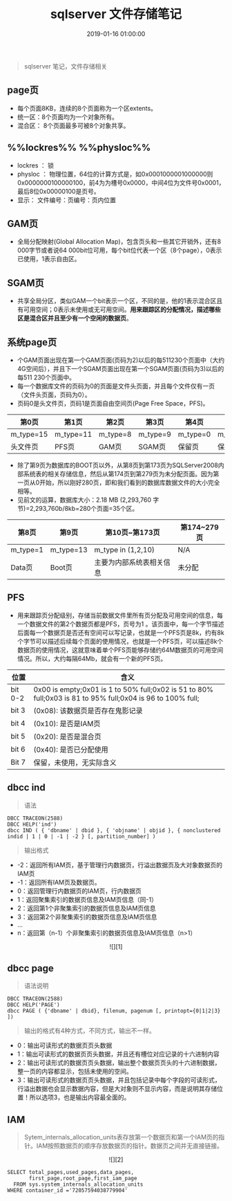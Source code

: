 ﻿---
title: sqlserver 文件存储笔记
tags:
  - sqlserver
categories:
  - db
date: 2019-01-16 01:00:00

---

> sqlserver 笔记，文件存储相关
<!-- more -->

## page页
- 每个页面8KB，连续的8个页面称为一个区extents。
- 统一区：8个页面均为一个对象所有。
- 混合区： 8个页面最多可被8个对象共享。
## %%lockres%% %%physloc%%
- lockres ： 锁
- physloc ： 物理位置，64位的计算方式是，如0x0001000001000000则0x0000000100000100，前4为为槽号0x0000，中间4位为文件号0x0001，最后8位0x00000100是页号。
- 显示： 文件编号：页编号：页内位置

## GAM页
- 全局分配映射(Global Allocation Map)，包含页头和一些其它开销外，还有8 000字节或者说64 000bit位可用，每个bit位代表一个区（8个page），0表示已使用，1表示自由区。

## SGAM页

- 共享全局分区，类似GAM一个bit表示一个区，不同的是，他的1表示混合区且有可用空间；0表示未使用或无可用空间。**用来跟踪区的分配情况，描述哪些区是混合区并且至少有一个空闲的数据页**。

## 系统page页
- 个GAM页面出现在第一个GAM页面(页码为2)以后的每511230个页面中（大约4G空间后），并且下一个SGAM页面出现在第一个SGAM页面(页码为3)以后的每511 230个页面中。
- 每一个数据库文件的页码为0的页面是文件头页面，并且每个文件仅有一页（文件头页面，页码为0）。
- 页码0是头文件页，页码1是页面自由空间页(Page Free Space，PFS)。


|第0页      |第1页     |第2页    |第3页    |第4页    |第5页    |第6页    |第7页  
|-----------|----------|---------|---------|---------|---------|---------|-------
|m_type=15	|m_type=11 |m_type=8 |m_type=9 |m_type=0 |m_type=0 |m_type=16|	m_type=17
|头文件页	|PFS页     |GAM页    |SGAM页   |保留页   |保留页   |DCM页    |	BCM页


- 除了第9页为数据库的BOOT页以外，从第8页到第173页为SQLServer2008内部系统表的相关存储信息，然后从第174页到第279页为未分配页面。因为第一页从0开始，所以刚好280页，即和我们看到的数据库数据文件的大小完全相等。
- 见前文的运算，数据库大小：2.18 MB (2,293,760 字节)=2,293,760b/8kb=280个页面=35个区。


|第8页    |第9页    |第10页~第173页|第174~279页|
|---------|---------|----------|-------        |
|m_type=1 |m_type=13|m_type in (1,2,10)|N/A     |
|Data页   |Boot页   |主要为内部系统表相关信息|未分配|

## PFS

- 用来跟踪页分配级别，存储当前数据文件里所有页分配及可用空间的信息，每一个数据文件的第2个数据页都是PFS，页号为1 。该页面中，每一个字节描述后面每一个数据页是否还有空间可以写记录，也就是一个PFS页是8k，约有8k个字节可以描述后续每个页面的使用情况，也就是一个PFS页，可以描述8k个数据页的使用情况，这就意味着单个PFS页能够存储约64M数据页的可用空间情况。所以，大约每隔64Mb，就会有一个新的PFS页。


|位置|含义|
|----|----|
|bit 0-2|0x00 is empty;0x01 is 1 to 50% full;0x02 is 51 to 80% full;0x03 is 81 to 95% full;0x04 is 96 to 100% full;|
|bit 3|(0x08): 该数据页是否存在鬼影记录|
|bit 4|(0x10): 是否是IAM页|
|bit 5|(0x20): 是否是混合页|
|bit 6|(0x40): 是否已分配使用|
|Bit 7|保留，未使用，无实际含义| 

## dbcc ind
> 语法
```
DBCC TRACEON(2588)
DBCC HELP('ind')
dbcc IND ( { 'dbname' | dbid }, { 'objname' | objid }, { nonclustered indid | 1 | 0 | -1 | -2 } [, partition_number] )
```
> 输出格式

- -2：返回所有IAM页，基于管理行内数据页，行溢出数据页及大对象数据页的IAM页
- -1：返回所有IAM页及数据页。
- 0：返回管理行内数据页的IAM页，行内数据页
- 1：返回聚集索引的数据页信息及IAM页信息（同-1）
- 2：返回第1个非聚集索引的数据页信息及IAM页信息
- 3：返回第2个非聚集索引的数据页信息及IAM页信息
- ...
- n：返回第（n-1）个非聚集索引的数据页信息及IAM页信息（n>1）

<center>![][1]</center>

## dbcc page

> 语法说明

```
DBCC TRACEON(2588)
DBCC HELP('PAGE')
dbcc PAGE ( {'dbname' | dbid}, filenum, pagenum [, printopt={0|1|2|3} ])
```

> 输出的格式有4种方式，不同方式，输出不一样。



- 0：输出可读形式的数据页页头数据
- 1：输出可读形式的数据页页头数据，并且还有槽位对应记录的十六进制内容
- 2：输出可读形式的数据页页头数据，输出整个数据页页头的十六进制数据，整一页的内容都显示，包括未使用的空间。
- 3：输出可读形式的数据页页头数据，并且包括记录中每个字段的可读形式，行溢出数据也会显示数据内容，但是大对象则不显示内容，而是说明其存储位置！所以选项3，也是输出内容最全面的。

## IAM
> Sytem_internals_allocation_units表存放第一个数据页和第一个IAM页的指针。IAM按照数据页的顺序存放数据页的指针。数据页之间并无直接链接。

<center>![][2]</center>

```
SELECT total_pages,used_pages,data_pages,
       first_page,root_page,first_iam_page
  FROM sys.system_internals_allocation_units
WHERE container_id ='72057594038779904'
```


  [1]: https://raw.githubusercontent.com/zixujing/book1.github.io/master/image/608061-20170502183131101-852115051.png
  [2]: https://raw.githubusercontent.com/zixujing/book1.github.io/master/image/882fba2bgab50aceb6a78&690.png